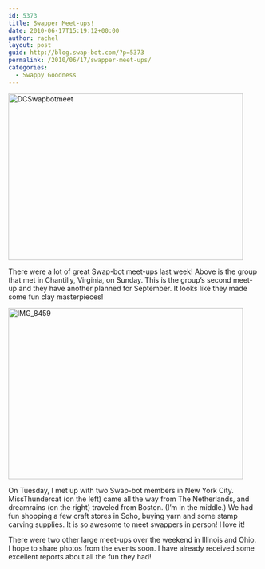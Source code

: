 ```yaml
---
id: 5373
title: Swapper Meet-ups!
date: 2010-06-17T15:19:12+00:00
author: rachel
layout: post
guid: http://blog.swap-bot.com/?p=5373
permalink: /2010/06/17/swapper-meet-ups/
categories:
  - Swappy Goodness
---
```

  <img src="http://blog.swap-bot.com/wp-content/uploads/2010/06/DCSwapbotmeet.png" alt="DCSwapbotmeet" title="DCSwapbotmeet" width="470" height="334" class="aligncenter size-full wp-image-5374" srcset="http://blog.swap-bot.com/wp-content/uploads/2010/06/DCSwapbotmeet-300x213.png 300w, http://blog.swap-bot.com/wp-content/uploads/2010/06/DCSwapbotmeet.png 470w" sizes="(max-width: 470px) 100vw, 470px" />

There were a lot of great Swap-bot meet-ups last week! Above is the group that met in Chantilly, Virginia, on Sunday. This is the group&#8217;s second meet-up and they have another planned for September. It looks like they made some fun clay masterpieces! 

<img src="http://blog.swap-bot.com/wp-content/uploads/2010/06/NYswappermeet.jpg" alt="IMG_8459" title="IMG_8459" width="470" height="343" class="aligncenter size-full wp-image-5375" />

On Tuesday, I met up with two Swap-bot members in New York City. MissThundercat (on the left) came all the way from The Netherlands, and dreamrains (on the right) traveled from Boston. (I&#8217;m in the middle.) We had fun shopping a few craft stores in Soho, buying yarn and some stamp carving supplies. It is so awesome to meet swappers in person! I love it!

There were two other large meet-ups over the weekend in Illinois and Ohio. I hope to share photos from the events soon. I have already received some excellent reports about all the fun they had!